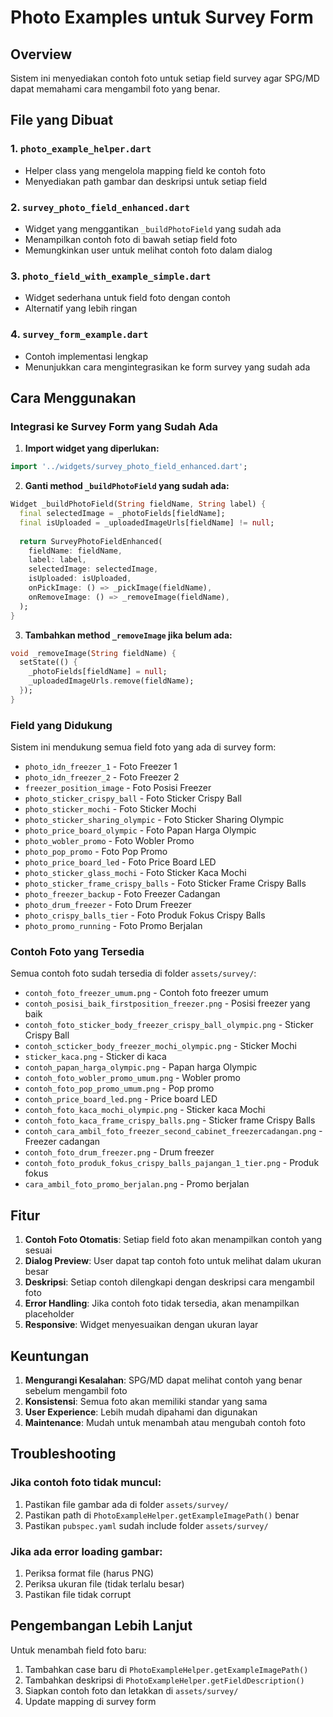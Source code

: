 # Photo Examples untuk Survey Form

## Overview
Sistem ini menyediakan contoh foto untuk setiap field survey agar SPG/MD dapat memahami cara mengambil foto yang benar.

## File yang Dibuat

### 1. `photo_example_helper.dart`
- Helper class yang mengelola mapping field ke contoh foto
- Menyediakan path gambar dan deskripsi untuk setiap field

### 2. `survey_photo_field_enhanced.dart`
- Widget yang menggantikan `_buildPhotoField` yang sudah ada
- Menampilkan contoh foto di bawah setiap field foto
- Memungkinkan user untuk melihat contoh foto dalam dialog

### 3. `photo_field_with_example_simple.dart`
- Widget sederhana untuk field foto dengan contoh
- Alternatif yang lebih ringan

### 4. `survey_form_example.dart`
- Contoh implementasi lengkap
- Menunjukkan cara mengintegrasikan ke form survey yang sudah ada

## Cara Menggunakan

### Integrasi ke Survey Form yang Sudah Ada

1. **Import widget yang diperlukan:**
```dart
import '../widgets/survey_photo_field_enhanced.dart';
```

2. **Ganti method `_buildPhotoField` yang sudah ada:**
```dart
Widget _buildPhotoField(String fieldName, String label) {
  final selectedImage = _photoFields[fieldName];
  final isUploaded = _uploadedImageUrls[fieldName] != null;
  
  return SurveyPhotoFieldEnhanced(
    fieldName: fieldName,
    label: label,
    selectedImage: selectedImage,
    isUploaded: isUploaded,
    onPickImage: () => _pickImage(fieldName),
    onRemoveImage: () => _removeImage(fieldName),
  );
}
```

3. **Tambahkan method `_removeImage` jika belum ada:**
```dart
void _removeImage(String fieldName) {
  setState(() {
    _photoFields[fieldName] = null;
    _uploadedImageUrls.remove(fieldName);
  });
}
```

### Field yang Didukung

Sistem ini mendukung semua field foto yang ada di survey form:

- `photo_idn_freezer_1` - Foto Freezer 1
- `photo_idn_freezer_2` - Foto Freezer 2
- `freezer_position_image` - Foto Posisi Freezer
- `photo_sticker_crispy_ball` - Foto Sticker Crispy Ball
- `photo_sticker_mochi` - Foto Sticker Mochi
- `photo_sticker_sharing_olympic` - Foto Sticker Sharing Olympic
- `photo_price_board_olympic` - Foto Papan Harga Olympic
- `photo_wobler_promo` - Foto Wobler Promo
- `photo_pop_promo` - Foto Pop Promo
- `photo_price_board_led` - Foto Price Board LED
- `photo_sticker_glass_mochi` - Foto Sticker Kaca Mochi
- `photo_sticker_frame_crispy_balls` - Foto Sticker Frame Crispy Balls
- `photo_freezer_backup` - Foto Freezer Cadangan
- `photo_drum_freezer` - Foto Drum Freezer
- `photo_crispy_balls_tier` - Foto Produk Fokus Crispy Balls
- `photo_promo_running` - Foto Promo Berjalan

### Contoh Foto yang Tersedia

Semua contoh foto sudah tersedia di folder `assets/survey/`:

- `contoh_foto_freezer_umum.png` - Contoh foto freezer umum
- `contoh_posisi_baik_firstposition_freezer.png` - Posisi freezer yang baik
- `contoh_foto_sticker_body_freezer_crispy_ball_olympic.png` - Sticker Crispy Ball
- `contoh_scticker_body_freezer_mochi_olympic.png` - Sticker Mochi
- `sticker_kaca.png` - Sticker di kaca
- `contoh_papan_harga_olympic.png` - Papan harga Olympic
- `contoh_foto_wobler_promo_umum.png` - Wobler promo
- `contoh_foto_pop_promo_umum.png` - Pop promo
- `contoh_price_board_led.png` - Price board LED
- `contoh_foto_kaca_mochi_olympic.png` - Sticker kaca Mochi
- `contoh_foto_kaca_frame_crispy_balls.png` - Sticker frame Crispy Balls
- `contoh_cara_ambil_foto_freezer_second_cabinet_freezercadangan.png` - Freezer cadangan
- `contoh_foto_drum_freezer.png` - Drum freezer
- `contoh_foto_produk_fokus_crispy_balls_pajangan_1_tier.png` - Produk fokus
- `cara_ambil_foto_promo_berjalan.png` - Promo berjalan

## Fitur

1. **Contoh Foto Otomatis**: Setiap field foto akan menampilkan contoh yang sesuai
2. **Dialog Preview**: User dapat tap contoh foto untuk melihat dalam ukuran besar
3. **Deskripsi**: Setiap contoh dilengkapi dengan deskripsi cara mengambil foto
4. **Error Handling**: Jika contoh foto tidak tersedia, akan menampilkan placeholder
5. **Responsive**: Widget menyesuaikan dengan ukuran layar

## Keuntungan

1. **Mengurangi Kesalahan**: SPG/MD dapat melihat contoh yang benar sebelum mengambil foto
2. **Konsistensi**: Semua foto akan memiliki standar yang sama
3. **User Experience**: Lebih mudah dipahami dan digunakan
4. **Maintenance**: Mudah untuk menambah atau mengubah contoh foto

## Troubleshooting

### Jika contoh foto tidak muncul:
1. Pastikan file gambar ada di folder `assets/survey/`
2. Pastikan path di `PhotoExampleHelper.getExampleImagePath()` benar
3. Pastikan `pubspec.yaml` sudah include folder `assets/survey/`

### Jika ada error loading gambar:
1. Periksa format file (harus PNG)
2. Periksa ukuran file (tidak terlalu besar)
3. Pastikan file tidak corrupt

## Pengembangan Lebih Lanjut

Untuk menambah field foto baru:
1. Tambahkan case baru di `PhotoExampleHelper.getExampleImagePath()`
2. Tambahkan deskripsi di `PhotoExampleHelper.getFieldDescription()`
3. Siapkan contoh foto dan letakkan di `assets/survey/`
4. Update mapping di survey form
